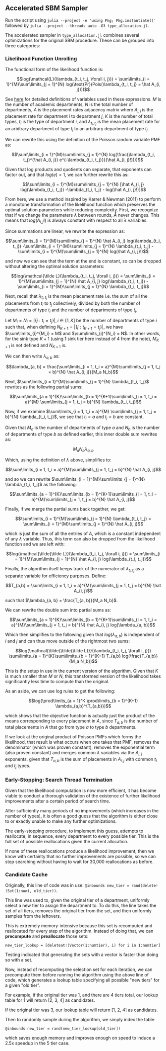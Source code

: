 ## Accelerated SBM Sampler

Run the script using `julia --project -e 'using Pkg; Pkg.instantiate()'` followed by `julia --project --threads auto -O3 type_allocation.jl`.

The accelerated sampler in `type_allocation.jl` combines several optimizations for the original SBM procedure. These can be grouped into three categories:

### Likelihood Function Unrolling

The functional form of the likelihood function is:

$$log(\mathcal{L}(\lambda_{t_i, t_j, \forall i, j})) = \sum\limits_{i = 1}^{M}\sum\limits_{j = 1}^{N} log(\text{Pr}(Pois(\lambda_{t_i, t_j} = \hat A_{i, j})))$$

See [here](https://github.com/jbrightuniverse/EJM-Project/blob/main/assignment.pdf) for detailed definitions of variables used in these expressions. $M$ is the number of academic departments, $N$ is the total number of departments, $A$ is the placement rates adjacency matrix where $A_{i,j}$ is the placement rate for department $i$ to department $j$, $K$ is the number of total types, $t_i$ is the type of department $i$, and $\lambda_{t_i, t_j}$ is the mean placement rate for an arbitrary department of type $t_i$ to an arbitrary department of type $t_j$.

We can rewrite this using the definition of the Poisson random variable PMF as:

$$\sum\limits_{i = 1}^{M}\sum\limits_{j = 1}^{N} log(\frac{\lambda_{t_i, t_j}^{\hat A_{i, j}} e^{-\lambda_{t_i, t_j}}}{\hat A_{i, j}!})))$$

Given that log products and quotients can separate, that exponents can factor out, and that $log(e) = 1$, we can further rewrite this as:

$$\sum\limits_{i = 1}^{M}\sum\limits_{j = 1}^{N} [\hat A_{i, j} log(\lambda_{t_i, t_j}) -\lambda_{t_i, t_j} - log(\hat A_{i, j}!)]$$

From here, we use a method inspired by Karrer & Newman (2011) to perform a monotone transformation of the likelihood function which preserves the optimal solution parameters while reducing complexity. First, we recognize that if we change the parameters $\lambda$ between rounds, $\hat A$ never changes. This means that $log(\hat A_{i, j}!)$ is always constant with respect to all $\lambda$ variables.

Since summations are linear, we rewrite the expression as:

$$\sum\limits_{i = 1}^{M}\sum\limits_{j = 1}^{N} \hat A_{i, j} log(\lambda_{t_i, t_j}) -\sum\limits_{i = 1}^{M}\sum\limits_{j = 1}^{N} \lambda_{t_i, t_j} - \sum\limits_{i = 1}^{M}\sum\limits_{j = 1}^{N} log(\hat A_{i, j}!)$$

and now we can see that the term at the end is constant, so can be dropped without altering the optimal solution parameters:

$$log(\mathcal{\tilde L}(\lambda_{t_i, t_j, \forall i, j})) = \sum\limits_{i = 1}^{M}\sum\limits_{j = 1}^{N} \hat A_{i, j} log(\lambda_{t_i, t_j}) -\sum\limits_{i = 1}^{M}\sum\limits_{j = 1}^{N} \lambda_{t_i, t_j}$$

Next, recall that $\lambda_{t_i, t_j}$ is the mean placement rate i.e. the sum of all the placements from $t_i$ to $t_j$ collectively, divided by both the number of departments of type $t_i$ and the number of departments of type $t_j$. 

Let $M_i = N_i = |\{j: t_i = t_j\}|, i \in [1, K]$ be the number of departments of type $i$ such that, when defining $N_{K+1} = |\{j: t_{K+1} = t_j\}|$, we have $\sum\limits_{i}^{M_i} = M$ and $\sum\limits_{i}^{N_i} = N$. In other words, for the sink type $K+1$ (using 1 sink tier here instead of 4 from the note), $M_{K+1}$ is not defined and $N_{K+1}$ is.

We can then write $\lambda_{a, b}$ as:

$$\lambda_{a, b} = \frac{\sum\limits_{i = 1, t_i = a}^{M}\sum\limits_{j = 1, t_j = b}^{N} \hat A_{i, j}}{M_a N_b}$$

Next, $\sum\limits_{i = 1}^{M}\sum\limits_{j = 1}^{N} \lambda_{t_i, t_j}$ rewrites as the following partial sums:

$$\sum\limits_{a = 1}^{K}\sum\limits_{b = 1}^{K+1}\sum\limits_{i = 1, t_i = a}^{M} \sum\limits_{j = 1, t_j = b}^{N} \lambda_{t_i, t_j}$$

Now, if we examine $\sum\limits_{i = 1, t_i = a}^{M} \sum\limits_{j = 1, t_j = b}^{N} \lambda_{t_i, t_j}$, we see that $t_i = a$ and $t_j = b$ are constant.

Given that $M_a$ is the number of departments of type $a$ and $N_b$ is the number of departments of type $b$ as defined earlier, this inner double sum rewrites as:

$$M_a N_b \lambda_{a, b}$$

Which, using the definition of $\lambda$ above, simplifies to:

$$\sum\limits_{i = 1, t_i = a}^{M}\sum\limits_{j = 1, t_j = b}^{N} \hat A_{i, j}$$

and so we can rewrite $\sum\limits_{i = 1}^{M}\sum\limits_{j = 1}^{N} \lambda_{t_i, t_j}$ as the following:

$$\sum\limits_{a = 1}^{K}\sum\limits_{b = 1}^{K+1}\sum\limits_{i = 1, t_i = a}^{M}\sum\limits_{j = 1, t_j = b}^{N} \hat A_{i, j}$$

Finally, if we merge the partial sums back together, we get:

$$\sum\limits_{i = 1}^{M}\sum\limits_{j = 1}^{N} \lambda_{t_i, t_j} = \sum\limits_{i = 1}^{M}\sum\limits_{j = 1}^{N} \hat A_{i, j}$$

which is just the sum of all the entries of $A$, which is a constant independent of any $\lambda$ variable. Thus, this term can also be dropped from the likelihood function and we are left with:

$$log(\mathcal{\tilde{\tilde L}}(\lambda_{t_i, t_j, \forall i, j})) = \sum\limits_{i = 1}^{M}\sum\limits_{j = 1}^{N} \hat A_{i, j} log(\lambda_{t_i, t_j})$$

Finally, the algorithm itself keeps track of the numerator of $\lambda_{t_i, t_j}$ as a separate variable for efficiency purposes. Define:

$$T_{a,b} = \sum\limits_{i = 1, t_i = a}^{M}\sum\limits_{j = 1, t_j = b}^{N} \hat A_{i, j}$$

such that $\lambda_{a, b} = \frac{T_{a, b}}{M_a N_b}$. 

We can rewrite the double sum into partial sums as:

$$\sum\limits_{a = 1}^{K}\sum\limits_{b = 1}^{K+1}\sum\limits_{i = 1, t_i = a}^{M}\sum\limits_{j = 1, t_j = b}^{N} \hat A_{i, j} log(\lambda_{a, b})$$

Which then simplifies to the following given that $log(\lambda_{a, b})$ is independent of $i$ and $j$ and can thus move outside of the rightmost two sums:

$$log(\mathcal{\tilde{\tilde{\tilde L}}}(\lambda_{t_i, t_j, \forall i, j})) \sum\limits_{a = 1}^{K}\sum\limits_{b = 1}^{K+1} T_{a,b} log(\frac{T_{a,b}}{M_a N_b})$$

This is the setup in use in the current version of the algorithm. Given that $K$ is much smaller than $M$ or $N$, this transformed version of the likelihood takes significantly less time to compute than the original.

As an aside, we can use log rules to get the following:

$$log(\prod\limits_{a = 1}^K \prod\limits_{b = 1}^{K+1} \lambda_{a,b}^{T_{a,b}})$$

which shows that the objective function is actually just the product of the means corresponding to every placement in $A$, since $T_{a,b}$ is the number of total placements in $A$ that go from type $a$ to type $b$ departments.

If we look at the original product of Poisson PMFs which forms the likelihood, that result is what occurs when one takes that PMF, removes the denominator (which was proven constant), removes the exponential term (also proven constant) and merges common $\lambda$ variables via the $A_{i,j}$ exponents, given that $T_{a,b}$ is the sum of placements in $A_{i,j}$ with common $t_i$ and $t_j$ types.

### Early-Stopping: Search Thread Termination

Given that the likelihood computation is now more efficient, it has become viable to conduct a thorough validation of the existence of further likelihood improvements after a certain period of search time.

After sufficiently many periods of no improvements (which increases in the number of types), it is often a good guess that the algorithm is either close to or exactly unable to make any further optimizations.

The early-stopping procedure, to implement this guess, attempts to reallocate, in sequence, every department to every possible tier. This is the full set of possible reallocations given the current allocation.

If none of these reallocations produce a likelihood improvement, then we know with certainty that no further improvements are possible, so we can stop searching without having to wait for 30,000 reallocations as before.

### Candidate Cache

Originally, this line of code was in use: `@inbounds new_tier = rand(delete!(Set(1:num), old_tier))`.

This line was used to, given the original tier of a department, uniformly select a new tier to assign the department to. To do this, the line takes the set of all tiers, removes the original tier from the set, and then uniformly samples from the leftovers.

This is extremely memory-intensive because this set is recomputed and reallocated for every step of the algorithm. Instead of doing that, we can **precompute** and **preallocate** those sets:

`new_tier_lookup = [deleteat!(Vector(1:numtier), i) for i in 1:numtier]`

Testing indicated that generating the sets with a vector is faster than doing so with a set.

Now, instead of recomputing the selection set for each iteration, we can precompute them before running the algorithm using the above line of code, which generates a lookup table specifying all possible "new tiers" for a given "old tier". 

For example, if the original tier was 1, and there are 4 tiers total, our lookup table for 1 will return [2, 3, 4] as candidates.

If the original tier was 3, our lookup table will return [1, 2, 4] as candidates.

Then to randomly sample during the algorithm, we simply index the table:

`@inbounds new_tier = rand(new_tier_lookup[old_tier])`

which saves enough memory and improves enough on speed to induce a 2.5x speedup in the 5 tier case.
